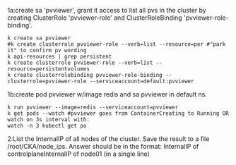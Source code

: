 1a:create sa 'pvviewer', grant it access to list all pvs in the cluster by creating ClusterRole 'pvviewer-role' and ClusterRoleBinding 'pvviewer-role-binding'.
```
k create sa pvviewer
#k create clusterrole pvviewer-role --verb=list --resource=per #"park it" to confirm pv wording
k api-resources | grep persistent
k create clusterrole pvviewer-role --verb=list --resource=persistentvolumes
k create clusterrolebinding pvviewer-role-binding --clusterrole=pvviewer-role --serviceaccount=default:pvviewer
```
1b:create pod pvviewer w/image redis and sa pvviewer in default ns.
```
k run pvviewer --image=redis --serviceaccount=pvviewer
k get pods --watch #pvviewer goes from ContainerCreating to Running OR watch on 3s interval with:
watch -n 3 kubectl get po
```
2:List the InternalIP of all nodes of the cluster. Save the result to a file /root/CKA/node_ips.
Answer should be in the format: InternalIP of controlplane<space>InternalIP of node01 (in a single line)
```

```
